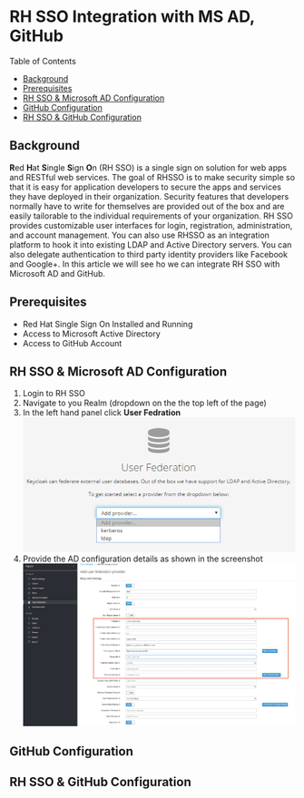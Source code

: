 <h1>RH SSO Integration with MS AD, GitHub</h1>

<p>Table of Contents</p>

<ul>
	<li><a href="#_background">Background</a></li>
	<li><a href="#_prerequisites">Prerequisites</a></li>
	<li><a href="#_goals">RH SSO &amp; Microsoft AD Configuration</a></li>
	<li><a href="#_steps">GitHub Configuration</a></li>
	<li><a href="#_steps">RH SSO &amp; GitHub Configuration</a></li>
</ul>

<h2>Background</h2>

<p><strong>R</strong>ed <strong>H</strong>at <strong>S</strong>ingle <strong>S</strong>ign <strong>O</strong>n (RH SSO) is a single sign on solution for web apps and RESTful web services. The goal of RHSSO is to make security simple so that it is easy for application developers to secure the apps and services they have deployed in their organization. Security features that developers normally have to write for themselves are provided out of the box and are easily tailorable to the individual requirements of your organization. RH SSO provides customizable user interfaces for login, registration, administration, and account management. You can also use RHSSO as an integration platform to hook it into existing LDAP and Active Directory servers. You can also delegate authentication to third party identity providers like Facebook and Google+. In this article we will see ho we can integrate RH SSO with Microsoft AD and GitHub.</p>

<h2>Prerequisites</h2>

<ul>
	<li>Red Hat Single Sign On Installed and Running</li>
	<li>Access to Microsoft Active Directory</li>
	<li>Access to GitHub Account</li>
</ul>

<h2>RH SSO &amp; Microsoft AD Configuration</h2>

<ol>
	<li>Login to RH SSO</li>
	<li>Navigate to you Realm (dropdown on the the top left of the page)</li>
	<li>In the left hand panel click <strong>User Fedration</strong></li>
	<img alt="User Fedration" src="https://github.com/rohitralhan/RHSSOIntegADGitLDAP/blob/main/images/rhsso-user-fedration.png" />
	<li>Provide the AD configuration details as shown in the screenshot</li>
	<img alt="User Fedration" src="https://github.com/rohitralhan/RHSSOIntegADGitLDAP/blob/main/images/ad-setup.png" />
</ol>

<h2>GitHub Configuration</h2>

<h2>RH SSO &amp; GitHub Configuration</h2>
